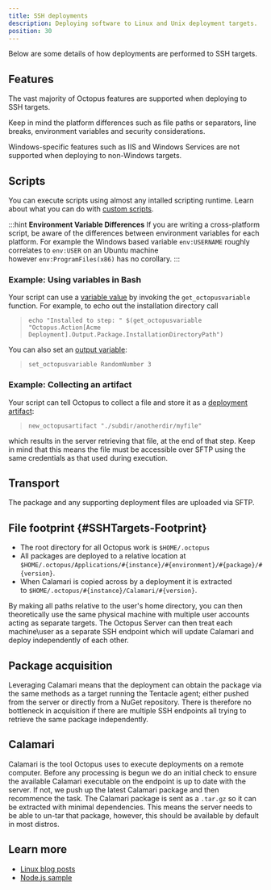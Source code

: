 ```yaml
---
title: SSH deployments
description: Deploying software to Linux and Unix deployment targets.
position: 30
---
```


Below are some details of how deployments are performed to SSH targets.

## Features

The vast majority of Octopus features are supported when deploying to SSH targets.

Keep in mind the platform differences such as file paths or separators, line breaks, environment variables and security considerations.

Windows-specific features such as IIS and Windows Services are not supported when deploying to non-Windows targets.

## Scripts

You can execute scripts using almost any intalled scripting runtime. Learn about what you can do with [custom scripts](/docs/deployment-examples/custom-scripts/index.md).

:::hint
**Environment Variable Differences**
If you are writing a cross-platform script, be aware of the differences between environment variables for each platform. For example the Windows based variable `env:USERNAME` roughly correlates to `env:USER` on an Ubuntu machine however `env:ProgramFiles(x86)` has no corollary.
:::

### Example: Using variables in Bash

Your script can use a [variable value](/docs/projects/variables/index.md) by invoking the `get_octopusvariable` function. For example, to echo out the installation directory call

> `echo "Installed to step: " $(get_octopusvariable "Octopus.Action[Acme Deployment].Output.Package.InstallationDirectoryPath")`

You can also set an [output variable](/docs/projects/variables/output-variables.md):

> ```
> set_octopusvariable RandomNumber 3
> ```

### Example: Collecting an artifact

Your script can tell Octopus to collect a file and store it as a [deployment artifact](/docs/deployment-process/artifacts.md):

> ```
> new_octopusartifact "./subdir/anotherdir/myfile"
> ```

which results in the server retrieving that file, at the end of that step. Keep in mind that this means the file must be accessible over SFTP using the same credentials as that used during execution.

## Transport

The package and any supporting deployment files are uploaded via SFTP.

## File footprint {#SSHTargets-Footprint}

- The root directory for all Octopus work is `$HOME/.octopus`
- All packages are deployed to a relative location at `$HOME/.octopus/Applications/#{instance}/#{environment}/#{package}/#{version}`.
- When Calamari is copied across by a deployment it is extracted to `$HOME/.octopus/#{instance}/Calamari/#{version}`.

By making all paths relative to the user's home directory, you can then theoretically use the same physical machine with multiple user accounts acting as separate targets. The Octopus Server can then treat each machine\user as a separate SSH endpoint which will update Calamari and deploy independently of each other.

## Package acquisition

Leveraging Calamari means that the deployment can obtain the package via the same methods as a target running the Tentacle agent; either pushed from the server or directly from a NuGet repository. There is therefore no bottleneck in acquisition if there are multiple SSH endpoints all trying to retrieve the same package independently.

## Calamari

Calamari is the tool Octopus uses to execute deployments on a remote computer. Before any processing is begun we do an initial check to ensure the available Calamari executable on the endpoint is up to date with the server. If not, we push up the latest Calamari package and then recommence the task. The Calamari package is sent as a `.tar.gz` so it can be extracted with minimal dependencies. This means the server needs to be able to un-tar that package, however, this should be available by default in most distros.

## Learn more

- [Linux blog posts](https://octopus.com/blog/tag/linux)
- [Node.js sample](/docs/deployment-examples/node-deployments/node-on-linux.md)